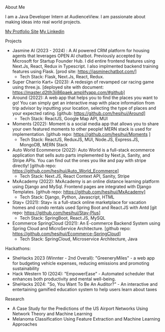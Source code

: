 About Me

I am a Java Developer Intern at AudienceView. I am passionate about making ideas into real world projects. 

[My Protfolio Site](https://hesihui.github.io/)
[My Linkedin](https://www.linkedin.com/in/sihui-he-6429551b0/)

Projects
- Jasmine AI (2023 - 2024) : A AI powered CRM platform for housing agents that leverages OPEN AI chatbot. Previously accepted by Microsoft for Startup Founder Hub. I did entire frontend features using Next.Js, React, Redux in Typescript. I also implmented backend training features using Flask. [prod site: https://jasminechatbot.com/]
	- Tech Stack: Flask, Next.Js, React, Redux.
- Super Charrio Kart+ (2023):  A redesign of revamped car racing game using three.js. [deployed site with document: https://master.d2tlh3ii86paek.amplifyapp.com/#github]
- Around (2022):  A web app that helps you to find the places you want to go! You can simply get an interactive map with place information from trip advisor by inputting your location, selecting the type of places and your expected rating. [github: https://github.com/hesihui/Around]
	- Tech Stack: ReactJS, Google Map API, MUI
- Moments (2022): Moment is a social media app that allows you to share your own featured moments to other people! MERN stack is used for implementation. [github repo: https://github.com/hesihui/Moments ]
	- Tech Stack: ReactJS, ReduxJS, MUI, Node.JS, Express.JS, MongoDB, MERN Stack
- Auto World Ecommerce (2022): Auto World is a full-stack ecommerce application that sells auto parts implemented by Next.js, Sanity, and Stripe APIs. You can find out the ones you like and pay with stripe directly! [github repo: https://github.com/hesihui/Auto_World_Ecommerce]
	- Tech Stack: Next.JS, React Context API, Sanity, Stripe 
- MxAcademy (2022): MxAcademy is an online distance learning platform using Django and MySql. Frontend pages are integrated with Django Templates. [github repo: https://github.com/hesihui/MxAcademy]
	- Tech Stack: Django, Python, Javascript, HTML
 - Stay+ (2021): Stay+ is a full-stack online marketplace for vacation homes and condo rentals used Spring Boot and React.JS with Antd [git repo: https://github.com/hesihui/Stay-Plus]
 	- Tech Stack: SpringBoot, React.JS, MySQL
- Ecommerce SpringCloud (2021): An E-commerce Backend System using Spring Cloud and MicroService Architecture. [github repo: https://github.com/hesihui/Ecommerce-SpringCloud]
	- Tech Stack: SpringCloud, Microservice Architecture, Java

Hackathons: 
- SheHacks 2023 (Winnter - 2nd Overall): "GreeneryMiles" - a web app for budgeting vehicle expenses, reducing emissions and promoting sustainability
- Hack Western 10 (2024): "EmpowerEase" - Automated scheduler that enhances both productivity and mental well-being.
- SheHacks 2024: "So, You Want To Be An Auditor?" - An interactive and entertaining gamified education system to help users learn about taxes

Research 
-  A Case Study for the Predictions of the US Airport Networks Using Network Theory and Machine Learning
-  Melanoma Classification Using Feature Extraction and Machine Learning Approaches
 <!--
### Hi there 👋
### 👯I am a Computer Science Student @ University of Western Ontario. I am intersted in mostly web development and machine learning. 
## Some Projects I have done:
### 🔭 Frontend: React.JS, Redux.JS
- #### Around: https://github.com/hesihui/Around | ReactJS, Google Map API, MUI
  - About: Around is a web app that helps you to find the places you want to go! You can simply get an interactive map with place information from trip advisor by inputting your location, selecting the type of places and your expected rating.
- #### Moments: https://github.com/hesihui/Moments | ReactJS, ReduxJS, MUI
  - About: Moment is a social media app that allows you to share your own featured moments to other people! MERN stack is used for implementation.
- #### Auto World Ecommerce: https://github.com/hesihui/Auto_World_Ecommerce | Next.JS, React Context API, Sanity, Stripe
  - About: Auto World is a full-stack ecommerce application that sells auto parts implemented by Next.js, Sanity, and Stripe APIs. You can find out the ones you like and pay with stripe directly!
  

### 🔭 Backend: Spring Boot, Django, ExpressJs, NodeJs, 
- #### MxAcademy: https://github.com/hesihui/MxAcademy | Django, Python, Javascript, HTML
  - About: MxAcademy is an online distance learning platform using Django and MySql. Frontend pages are integrated with Django Templates.
- #### Stay+: https://github.com/hesihui/Stay-Plus | SpringBoot, React.JS, MySQL
  - About: Stay+ is a full-stack online marketplace for vacation homes and condo rentals used Spring Boot and React.JS with Antd
- #### Moments: https://github.com/hesihui/Moments | Node.JS, Express.JS, MongoDB, MERN Stack
  - About: Moment is a social media app that allows you to share your own featured moments to other people! MERN stack is used for implementation.
- #### Ecommerce SpringCloud: https://github.com/hesihui/Ecommerce-SpringCloud | SpringCloud, Microservice Architecture, Java
  - About: An E-commerce Backend System using Spring Cloud and MicroService Architecture. 
-->

<!--
**hesihui/hesihui** is a ✨ _special_ ✨ repository because its `README.md` (this file) appears on your GitHub profile.

Here are some ideas to get you started:

- 🔭 I’m currently working on ...
- 🌱 I’m currently learning ...
- 👯 I’m looking to collaborate on ...
- 🤔 I’m looking for help with ...
- 💬 Ask me about ...
- 📫 How to reach me: ...
- 😄 Pronouns: ...
- ⚡ Fun fact: ...
-->
